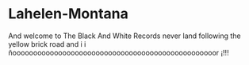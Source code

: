 # Lahelen-Montana
And welcome to The Black And White Records never land following the yellow brick road and i i ñooooooooooooooooooooooooooooooooooooooooooooooooor ¡!!!
